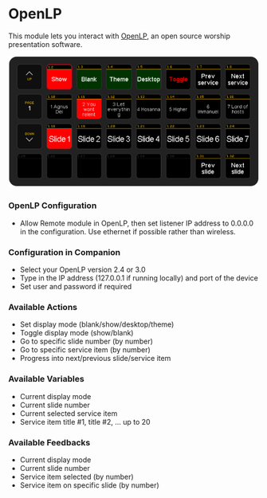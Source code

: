 # OpenLP

This module lets you interact with [OpenLP](https://openlp.org/), an open source worship presentation software.

![streamdeck-sample.png](docs/streamdeck-sample.png)<br>

### OpenLP Configuration

- Allow Remote module in OpenLP, then set listener IP address to 0.0.0.0 in the configuration. Use ethernet if possible rather than wireless.

### Configuration in Companion

- Select your OpenLP version 2.4 or 3.0
- Type in the IP address (127.0.0.1 if running locally) and port of the device
- Set user and password if required

### Available Actions

- Set display mode (blank/show/desktop/theme)
- Toggle display mode (show/blank)
- Go to specific slide number (by number)
- Go to specific service item (by number)
- Progress into next/previous slide/service item

### Available Variables

- Current display mode
- Current slide number
- Current selected service item
- Service item title #1, title #2, ... up to 20

### Available Feedbacks

- Current display mode
- Current slide number
- Service item selected (by number)
- Service item on specific slide (by number)
